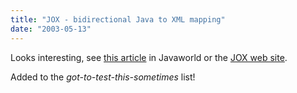 ```yaml
---
title: "JOX - bidirectional Java to XML mapping"
date: "2003-05-13"
---
```


Looks interesting, see [this article](http://www.javaworld.com/javatips/jw-javatip138_p.html) in Javaworld or the [JOX web site](http://www.wutka.com/jox.html).

Added to the _got-to-test-this-sometimes_ list!
